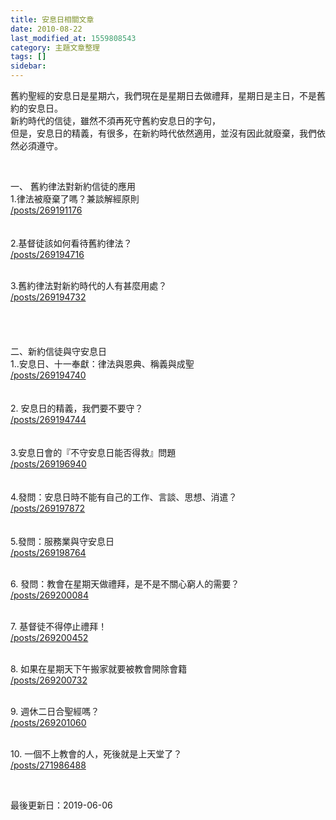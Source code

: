 ```yaml
---
title: 安息日相關文章
date: 2010-08-22
last_modified_at: 1559808543
category: 主題文章整理
tags: []
sidebar: 
---
```


<p>舊約聖經的安息日是星期六，我們現在是星期日去做禮拜，星期日是主日，不是舊約的安息日。<br/>
新約時代的信徒，雖然不須再死守舊約安息日的字句，<br/>
但是，安息日的精義，有很多，在新約時代依然適用，並沒有因此就廢棄，我們依然必須遵守。</p>
<p> </p>
<p><!--more-->一、 舊約律法對新約信徒的應用<br/>
1.律法被廢棄了嗎？兼談解經原則<br/>
<a href="/posts/269191176" target="_blank">/posts/269191176</a><br/>
<br/>
<br/>
2.基督徒該如何看待舊約律法？<br/>
<a href="/posts/269194716">/posts/269194716</a><br/>
 </p>
<p>3.舊約律法對新約時代的人有甚麼用處？<br/>
<a href="/posts/269194732">/posts/269194732</a><br/>
<br/>
<br/>
<br/>
<br/>
二、新約信徒與守安息日<br/>
1..安息日、十一奉獻：律法與恩典、稱義與成聖<br/>
<a href="/posts/269194740">/posts/269194740</a><br/>
<br/>
<br/>
2. 安息日的精義，我們要不要守？<br/>
<a href="/posts/269194744">/posts/269194744</a><br/>
<br/>
<br/>
3.安息日會的『不守安息日能否得救』問題<br/>
<a href="/posts/269196940">/posts/269196940</a><br/>
<br/>
<br/>
4.發問：安息日時不能有自己的工作、言談、思想、消遣？<br/>
<a href="/posts/269197872">/posts/269197872</a><br/>
<br/>
<br/>
5.發問：服務業與守安息日<br/>
<a href="/posts/269198764">/posts/269198764</a></p>
<p><br/>
6. 發問：教會在星期天做禮拜，是不是不關心窮人的需要？<br/>
<a href="/posts/269200084" target="_blank">/posts/269200084</a></p>
<p><br/>
7. 基督徒不得停止禮拜！<br/>
<a href="/posts/269200452" target="_blank">/posts/269200452</a></p>
<p><br/>
8. 如果在星期天下午搬家就要被教會開除會籍<br/>
<a href="/posts/269200732" target="_blank">/posts/269200732</a></p>
<p><br/>
9. 週休二日合聖經嗎？<br/>
<a href="/posts/269201060" target="_blank">/posts/269201060</a></p>
<p><br/>
10. 一個不上教會的人，死後就是上天堂了？<br/>
<a href="/posts/271986488" target="_blank">/posts/271986488</a></p>
<p> </p>
<p>最後更新日：2019-06-06</p>
